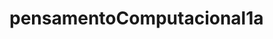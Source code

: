 # pensamentoComputacional1a
<html>
  <head>
    <title>Aula de pensamento computacional</title>
  </head>
</html>
